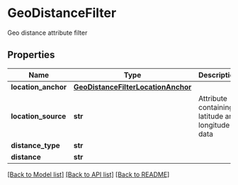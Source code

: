 # GeoDistanceFilter

Geo distance attribute filter
## Properties
Name | Type | Description | Notes
------------ | ------------- | ------------- | -------------
**location_anchor** | [**GeoDistanceFilterLocationAnchor**](GeoDistanceFilterLocationAnchor.md) |  | [optional] 
**location_source** | **str** | Attribute containing latitude and longitude data | [optional] 
**distance_type** | **str** |  | [optional] 
**distance** | **str** |  | [optional] 

[[Back to Model list]](../README.md#documentation-for-models) [[Back to API list]](../README.md#documentation-for-api-endpoints) [[Back to README]](../README.md)


